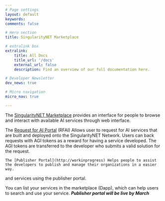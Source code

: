 ```yaml
---
# Page settings
layout: default
keywords:
comments: false

# Hero section
title: SingularityNET Marketplace

# extralink box
extralink:
    title: All Docs
    title_url: '/docs'
    external_url: false
    description: Find an overview of our full documentation here.

# Developer Newsletter
dev_news: true

# Micro navigation
micro_nav: true

---
```


The [SingularityNET Marketplace](http://beta.singularitynet.io) provides an interface for people to browse and interact with available AI services through web interface.


The [Request for AI Portal](https://rfai.singularitynet.io/) (RFAI) Allows user to request for AI services that are built and deployed onto the SingularityNET Network. Users can back requests with AGI tokens as a reward for having a service developed. The AGI tokens are transferred to the developer who submits a valid solution for the request. 


    The [Publisher Portal](http://workinprogress) Helps people to assist the developers to publish and manage their organizations in a easier way.
and services using the publisher portal.

You can list your services in the marketplace (Dapp), which can help users to search and use your service.
***Publisher portal will be live by March***  
